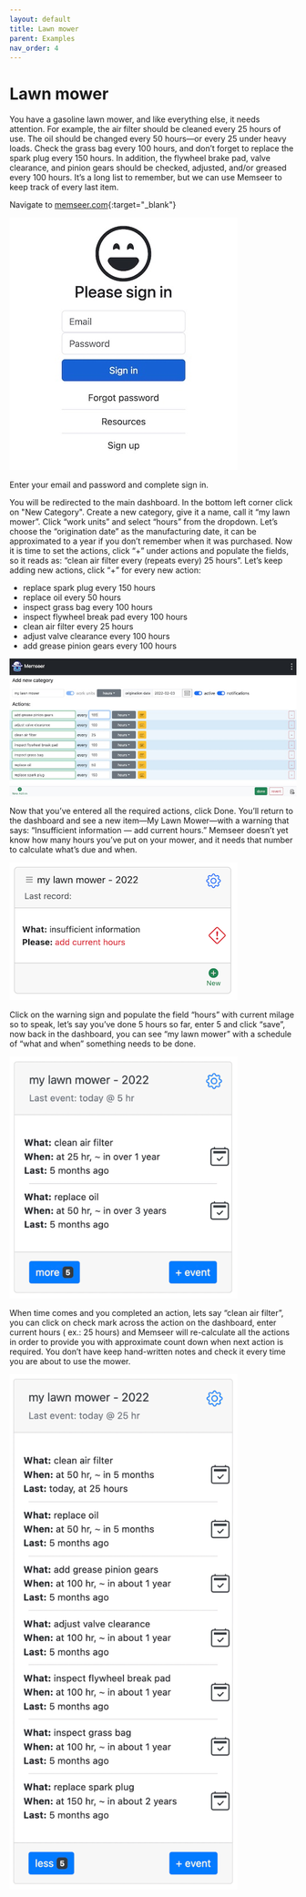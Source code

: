 ```yaml
---
layout: default 
title: Lawn mower
parent: Examples
nav_order: 4
---
```


# Lawn mower

You have a gasoline lawn mower, and like everything else, it needs attention. For example, the air filter should be cleaned every 25 hours of use. The oil should be changed every 50 hours—or every 25 under heavy loads. Check the grass bag every 100 hours, and don’t forget to replace the spark plug every 150 hours. In addition, the flywheel brake pad, valve clearance, and pinion gears should be checked, adjusted, and/or greased every 100 hours. It’s a long list to remember, but we can use Memseer to keep track of every last item.

Navigate to [memseer.com](https://memseer.com){:target="_blank"}

![](../../assets/images/guides/sign_up/signin.jpg)

Enter your email and password and complete sign in. 

You will be redirected to the main dashboard. In the bottom left corner click on "New Category". Create a new category, give it a name, call it “my lawn mower”. Click “work units” and select “hours” from the dropdown. Let’s choose the “origination date” as the manufacturing date, it can be approximated to a year if you don’t remember when it was purchased. Now it is time to set the actions, click “+” under actions and populate the fields, so it reads as: “clean air filter every (repeats every) 25 hours”. Let’s keep adding new actions, click “+” for every new action:

* replace spark plug every 150 hours
* replace oil every 50 hours
* inspect grass bag every 100 hours
* inspect flywheel break pad every 100 hours
* clean air filter every 25 hours
* adjust valve clearance every 100 hours
* add grease pinion gears every 100 hours

![](../../assets/images/examples/lawn_mower/new_item.jpg)

Now that you’ve entered all the required actions, click Done. You’ll return to the dashboard and see a new item—My Lawn Mower—with a warning that says: “Insufficient information — add current hours.” Memseer doesn’t yet know how many hours you’ve put on your mower, and it needs that number to calculate what’s due and when. 

![](../../assets/images/examples/lawn_mower/insufficient_info.png)

Click on the warning sign and populate the field “hours” with current milage so to speak, let’s say you’ve done 5 hours so far, enter 5 and click “save”, now back in the dashboard, you can see “my lawn mower” with a schedule of “what and when” something needs to be done.

![](../../assets/images/examples/lawn_mower/schedule.png)

When time comes and you completed an action, lets say “clean air filter”, you can click on check mark across the action on the dashboard, enter current hours (
ex.: 25 hours) and Memseer will re-calculate all the actions in order to provide you with approximate count down when next action is required. You don’t have
keep hand-written notes and check it every time you are about to use the mower.

![](../../assets/images/examples/lawn_mower/dashboard.png)
